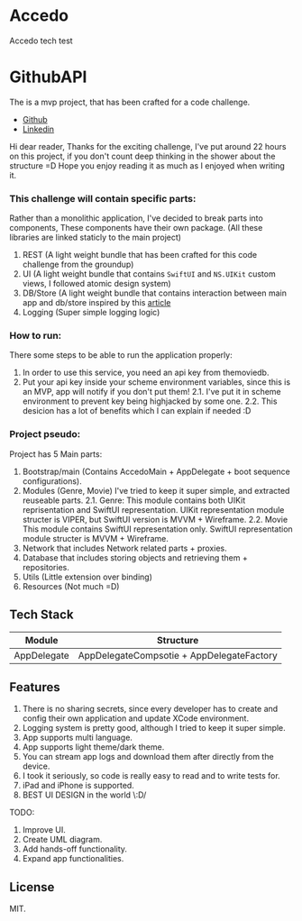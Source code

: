 # Accedo
Accedo tech test

# GithubAPI
The is a mvp project, that has been crafted for a code challenge.

- [Github][github-url]
- [Linkedin][linkedin-url]

Hi dear reader,
Thanks for the exciting challenge,
I've put around 22 hours on this project, if you don't count deep thinking in the shower about the structure =D
Hope you enjoy reading it as much as I enjoyed when writing it.

### This challenge will contain specific parts:

Rather than a monolithic application, I've decided to break parts into components,
These components have their own package.
(All these libraries are linked staticly to the main project)

1. REST (A light weight bundle that has been crafted for this code challenge from the groundup)
2. UI (A light weight bundle that contains `SwiftUI` and `NS.UIKit` custom views, I followed atomic design system)
3. DB/Store (A light weight bundle that contains interaction between main app and db/store inspired by this [article][cache-article-url]
4. Logging (Super simple logging logic)

### How to run:
There some steps to be able to run the application properly:
1. In order to use this service, you need an api key from themoviedb.
2. Put your api key inside your scheme environment variables, since this is an MVP, app will notify if you don't put them!
2.1. I've put it in scheme environment to prevent key being highjacked by some one.
2.2. This desicion has a lot of benefits which I can explain if needed :D

### Project pseudo: 
Project has 5 Main parts:

1. Bootstrap/main (Contains AccedoMain + AppDelegate + boot sequence configurations).
2. Modules (Genre, Movie)
I've tried to keep it super simple, and extracted reuseable parts.
2.1. Genre:
     This module contains both UIKit reprisentation and SwiftUI representation.
     UIKit representation module structer is VIPER, but SwiftUI version is MVVM + Wireframe.
2.2. Movie
     This module contains SwiftUI representation only.
     SwiftUI representation module structer is MVVM + Wireframe.
3. Network that includes Network related parts + proxies.
4. Database that includes storing objects and retrieving them + repositories.
5. Utils (Little extension over binding)
6. Resources (Not much =D)

## Tech Stack

| Module | Structure |
| ------ | ------ |
| AppDelegate | AppDelegateCompsotie + AppDelegateFactory |


## Features

1. There is no sharing secrets, since every developer has to create and config their own application and update XCode environment.
2. Logging system is pretty good, although I tried to keep it super simple.
3. App supports multi language.
4. App supports light theme/dark theme.
5. You can stream app logs and download them after directly from the device.
6. I took it seriously, so code is really easy to read and to write tests for.
7. iPad and iPhone is supported.
8. BEST UI DESIGN in the world \\:D/

TODO:
1. Improve UI.
2. Create UML diagram.
3. Add hands-off functionality.
4. Expand app functionalities.

## License

MIT.

   [github-url]: <https://www.github.com/sajacl>
   [linkedin-url]: <https://www.linkedin.com/in/sajacl/>
   [cache-article-url]: <https://www.swiftbysundell.com/articles/caching-in-swift>
